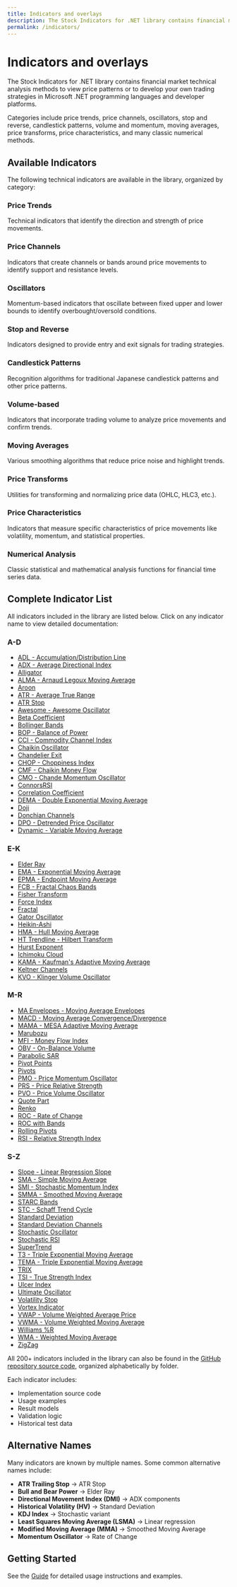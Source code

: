 ```yaml
---
title: Indicators and overlays
description: The Stock Indicators for .NET library contains financial market technical analysis methods to view price patterns or to develop your own trading strategies in Microsoft .NET programming languages and developer platforms.
permalink: /indicators/
---
```


# Indicators and overlays

The Stock Indicators for .NET library contains financial market technical analysis methods to view price patterns or to develop your own trading strategies in Microsoft .NET programming languages and developer platforms.

Categories include price trends, price channels, oscillators, stop and reverse, candlestick patterns, volume and momentum, moving averages, price transforms, price characteristics, and many classic numerical methods.

## Available Indicators

The following technical indicators are available in the library, organized by category:

### Price Trends

Technical indicators that identify the direction and strength of price movements.

### Price Channels  

Indicators that create channels or bands around price movements to identify support and resistance levels.

### Oscillators

Momentum-based indicators that oscillate between fixed upper and lower bounds to identify overbought/oversold conditions.

### Stop and Reverse

Indicators designed to provide entry and exit signals for trading strategies.

### Candlestick Patterns

Recognition algorithms for traditional Japanese candlestick patterns and other price patterns.

### Volume-based

Indicators that incorporate trading volume to analyze price movements and confirm trends.

### Moving Averages

Various smoothing algorithms that reduce price noise and highlight trends.

### Price Transforms

Utilities for transforming and normalizing price data (OHLC, HLC3, etc.).

### Price Characteristics

Indicators that measure specific characteristics of price movements like volatility, momentum, and statistical properties.

### Numerical Analysis

Classic statistical and mathematical analysis functions for financial time series data.

## Complete Indicator List

All indicators included in the library are listed below. Click on any indicator name to view detailed documentation:

### A-D
- [ADL - Accumulation/Distribution Line](/indicators/Adl)
- [ADX - Average Directional Index](/indicators/Adx)
- [Alligator](/indicators/Alligator)
- [ALMA - Arnaud Legoux Moving Average](/indicators/Alma)
- [Aroon](/indicators/Aroon)
- [ATR - Average True Range](/indicators/Atr)
- [ATR Stop](/indicators/AtrStop)
- [Awesome - Awesome Oscillator](/indicators/Awesome)
- [Beta Coefficient](/indicators/Beta)
- [Bollinger Bands](/indicators/BollingerBands)
- [BOP - Balance of Power](/indicators/Bop)
- [CCI - Commodity Channel Index](/indicators/Cci)
- [Chaikin Oscillator](/indicators/ChaikinOsc)
- [Chandelier Exit](/indicators/Chandelier)
- [CHOP - Choppiness Index](/indicators/Chop)
- [CMF - Chaikin Money Flow](/indicators/Cmf)
- [CMO - Chande Momentum Oscillator](/indicators/Cmo)
- [ConnorsRSI](/indicators/ConnorsRsi)
- [Correlation Coefficient](/indicators/Correlation)
- [DEMA - Double Exponential Moving Average](/indicators/Dema)
- [Doji](/indicators/Doji)
- [Donchian Channels](/indicators/Donchian)
- [DPO - Detrended Price Oscillator](/indicators/Dpo)
- [Dynamic - Variable Moving Average](/indicators/Dynamic)

### E-K
- [Elder Ray](/indicators/ElderRay)
- [EMA - Exponential Moving Average](/indicators/Ema)
- [EPMA - Endpoint Moving Average](/indicators/Epma)
- [FCB - Fractal Chaos Bands](/indicators/Fcb)
- [Fisher Transform](/indicators/FisherTransform)
- [Force Index](/indicators/ForceIndex)
- [Fractal](/indicators/Fractal)
- [Gator Oscillator](/indicators/Gator)
- [Heikin-Ashi](/indicators/HeikinAshi)
- [HMA - Hull Moving Average](/indicators/Hma)
- [HT Trendline - Hilbert Transform](/indicators/HtTrendline)
- [Hurst Exponent](/indicators/Hurst)
- [Ichimoku Cloud](/indicators/Ichimoku)
- [KAMA - Kaufman's Adaptive Moving Average](/indicators/Kama)
- [Keltner Channels](/indicators/Keltner)
- [KVO - Klinger Volume Oscillator](/indicators/Kvo)

### M-R
- [MA Envelopes - Moving Average Envelopes](/indicators/MaEnvelopes)
- [MACD - Moving Average Convergence/Divergence](/indicators/Macd)
- [MAMA - MESA Adaptive Moving Average](/indicators/Mama)
- [Marubozu](/indicators/Marubozu)
- [MFI - Money Flow Index](/indicators/Mfi)
- [OBV - On-Balance Volume](/indicators/Obv)
- [Parabolic SAR](/indicators/ParabolicSar)
- [Pivot Points](/indicators/PivotPoints)
- [Pivots](/indicators/Pivots)
- [PMO - Price Momentum Oscillator](/indicators/Pmo)
- [PRS - Price Relative Strength](/indicators/Prs)
- [PVO - Price Volume Oscillator](/indicators/Pvo)
- [Quote Part](/indicators/QuotePart)
- [Renko](/indicators/Renko)
- [ROC - Rate of Change](/indicators/Roc)
- [ROC with Bands](/indicators/RocWb)
- [Rolling Pivots](/indicators/RollingPivots)
- [RSI - Relative Strength Index](/indicators/Rsi)

### S-Z
- [Slope - Linear Regression Slope](/indicators/Slope)
- [SMA - Simple Moving Average](/indicators/Sma)
- [SMI - Stochastic Momentum Index](/indicators/Smi)
- [SMMA - Smoothed Moving Average](/indicators/Smma)
- [STARC Bands](/indicators/StarcBands)
- [STC - Schaff Trend Cycle](/indicators/Stc)
- [Standard Deviation](/indicators/StdDev)
- [Standard Deviation Channels](/indicators/StdDevChannels)
- [Stochastic Oscillator](/indicators/Stoch)
- [Stochastic RSI](/indicators/StochRsi)
- [SuperTrend](/indicators/SuperTrend)
- [T3 - Triple Exponential Moving Average](/indicators/T3)
- [TEMA - Triple Exponential Moving Average](/indicators/Tema)
- [TRIX](/indicators/Trix)
- [TSI - True Strength Index](/indicators/Tsi)
- [Ulcer Index](/indicators/UlcerIndex)
- [Ultimate Oscillator](/indicators/Ultimate)
- [Volatility Stop](/indicators/VolatilityStop)
- [Vortex Indicator](/indicators/Vortex)
- [VWAP - Volume Weighted Average Price](/indicators/Vwap)
- [VWMA - Volume Weighted Moving Average](/indicators/Vwma)
- [Williams %R](/indicators/WilliamsR)
- [WMA - Weighted Moving Average](/indicators/Wma)
- [ZigZag](/indicators/ZigZag)

All 200+ indicators included in the library can also be found in the [GitHub repository source code](https://github.com/DaveSkender/Stock.Indicators/tree/main/src), organized alphabetically by folder.

Each indicator includes:

- Implementation source code
- Usage examples
- Result models
- Validation logic
- Historical test data

## Alternative Names

Many indicators are known by multiple names. Some common alternative names include:

- **ATR Trailing Stop** → ATR Stop
- **Bull and Bear Power** → Elder Ray
- **Directional Movement Index (DMI)** → ADX components  
- **Historical Volatility (HV)** → Standard Deviation
- **KDJ Index** → Stochastic variant
- **Least Squares Moving Average (LSMA)** → Linear regression
- **Modified Moving Average (MMA)** → Smoothed Moving Average
- **Momentum Oscillator** → Rate of Change

## Getting Started

See the [Guide](/guide) for detailed usage instructions and examples.
